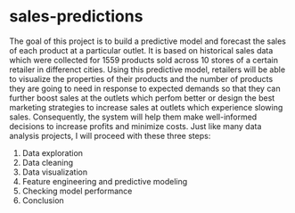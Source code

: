 # sales-predictions
The goal of this project is to build a predictive model and forecast the sales of each product at a particular outlet. It is based on historical sales data which were collected for 1559 products sold across 10 stores of a certain retailer in differenct cities. Using this predictive model, retailers will be able to visualize the properties of their products and the number of products they are going to need in response to expected demands so that they can further boost sales at the outlets which perfom better or design the best marketing strategies to increase sales at outlets which experience slowing sales. Consequently, the system will help them make well-informed decisions to increase profits and minimize costs.
Just like many data analysis projects, I will proceed with these three steps:
1. Data exploration 
2. Data cleaning
3. Data visualization
4. Feature engineering and predictive modeling 
5. Checking model performance 
6. Conclusion
